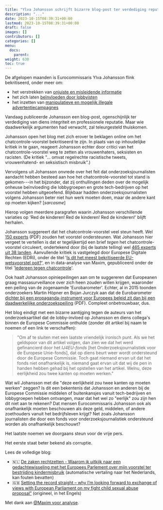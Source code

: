 ```yaml
---
title: "Ylva Johansson schrijft bizarre blog-post ter verdediging reputatie: alleen slogans, geen inhoud"
description: "..."
date: 2023-10-15T08:39:31+00:00
lastmod: 2023-10-15T08:39:31+00:00
draft: false
images: []
contributors: []
categories: []
menu:
  docs:
    parent: 
weight: 630
toc: true
---
```


De afgelopen maanden is Eurocommissaris Ylva Johansson flink bekritiseerd, onder meer om:
- het verstrekken van [onjuiste en misleidende informatie](https://mullvad.net/en/blog/2023/3/28/the-european-commission-does-not-understand-what-is-written-in-its-own-chat-control-bill/)
- het zich laten [beïnvloeden door lobbyisten](https://chatcontrole.nl/nieuws/lobbygroep-thorn-beantwoordt-brief-aan-eu/)
- het inzetten van [manipulatieve en mogelijk illegale advertentiecampagnes](https://chatcontrole.nl/nieuws/eu-commissie-desinformatiecampagne-voor-chatcontrole-ook-in-nederland/)

Vandaag publiceerde Johansson een blog-post, ogenschijnlijk ter verdediging van diens integriteit en professionele reputatie. Maar wie daadwerkelijk argumenten had verwacht, zal teleurgesteld thuiskomen.

Johansson open het blog met zich erover te beklagen online om het chatcontrole-voorstel bekritiseerd te zijn. In plaats van op inhoudelijke kritiek in te gaan, reageert Johansson echter door critici van het chatcontrole-voorstel weg te zetten als vrouwenhaters, seksisten en racisten. (De kritiek "... omvat regelrechte racistische tweets, vrouwenhatend- en seksistisch misbruik".)

Vervolgens uit Johansson onvrede over het feit dat onderzoeksjournalisten aandacht hebben besteed aan hoe het chatcontrole-voorstel tot stand is gekomen---in het bijzonder,  dat zij onthullingen deden over de mogelijk onheuse beïnvloeding die lobbygroepen en grote tech-bedrijven op het voorstel hebben uitgeoefend. Blijkbaar hadden onderzoeksjournalisten volgens Johansson beter niet hun werk moeten doen, maar de andere kant op moeten kijken? [_sarcasme_]

Hierop volgen meerdere paragrafen waarin Johansson verschillende variaties op 'Red de kinderen! Red de kinderen! Red de kinderen!' blijft herhalen.

Johansson suggereert dat het chatcontrole-voorstel veel steun heeft. Wel [150 experts](https://www.docdroid.net/9bOJA4a/csa-letter-with-signatories-9th-september-2023-pdf) (PDF) zouden het voorstel ondersteunen. Wat Johansson hier vergeet te vertellen is dat er tegelijkertijd een brief _tegen_ het chatcontrole-voorstel circuleert, ondertekend door (bij de laatste telling) wel [465 experts uit 38 landen](https://docs.google.com/document/d/13Aeex72MtFBjKhExRTooVMWN9TC-pbH-5LEaAbMF91Y/). Aanvullende kritiek is vastgelegd door Europese Digitale Rechten (EDRi), onder de titel '[Is dit het meest bekritiseerde EU-wetsvoorstel ooit?](https://edri.org/our-work/most-criticised-eu-law-of-all-time/)', en in data-analyse van Maxim, gepubliceerd onder de titel '[Iedereen tegen chatcontrole](https://maxim.tips/against-chatcontrol/)'.

Ook haalt Johansson opiniepeilingen aan om te suggereren dat Europeanen graag massasurveillance over zich heen zouden willen krijgen, waaronder een peiling van de zogenaamde 'Eurobarometer'. Echter, al in 2015 toonden onderzoekers Martin Höpner en Bojan Jurczyk aan dat de Eurobarometer [dichter bij een propaganda-instrument voor Europees beleid zit dan bij een daadwerkelijke onderzoekspeiling](https://www.econstor.eu/bitstream/10419/121867/1/838014135.pdf) (PDF). Compleet onbetrouwbaar, dus.

Het blog eindigt met een bizarre aantijging tegen de auteurs van het onderzoeksartikel dat de lobby-invloed op Johansson en diens collega's binnen de Europese Commissie onthulde (zonder dit artikel bij naam te noemen of een link te verschaffen):

> "Om af te sluiten met een laatste vriendelijk ironisch punt. Als we het geldspoor van dit artikel volgen, dan zien we dat het werd gefinancierd door het _IJ4EU-fonds_ [het Onderzoeksjournalistiek voor de Europese Unie-fonds], dat op diens beurt weer wordt ondersteund door de Europese Commissie. Toch gaat niemand ervan uit dat het fonds niet onafhankelijk is, niemand gaat ervan uit dat wij de pen in handen hebben gehad bij het opstellen van het artikel. Welnu, deze eerlijkheid zou twee kanten op moeten werken."

Wat wil Johansson met die "deze eerlijkheid zou twee kanten op moeten werken" zeggen? Is dit een bekentenis dat Johansson en anderen bij de Europese Commissie middelen of buitenkansjes vanuit tech-bedrijven en lobbygroepen hebben ontvangen, maar dat het wel zo "eerlijk" zou zijn hen dit niet aan te rekenen? Dat mensen Eurocommissaris Johansson ook als onafhankelijk moeten beschouwen als deze geld, middelen, of andere zoethouders vanuit het bedrijfsleven krijgt? Net zoals Johansson journalisten die door een fonds voor onderzoeksjournalistiek ondersteund worden als onafhankelijk beschouwt? 

Het laatste noemen we doorgaans steun voor de vrije pers. 

Het eerste staat beter bekend als corruptie.

Lees de volledige blog:
- 🇳🇱 [De zaken rechtzetten - Waarom ik uitkijk naar een gedachtewisseling met het Europees Parlement over mijn voorstel ter bestrijding kindermisbruik](https://commissioners-ec-europa-eu.translate.goog/news/setting-record-straight-2023-10-15_en?_x_tr_sl=en&_x_tr_tl=nl) (automatische vertaling naar het Nederlands, kan fouten bevatten)
- 🇬🇧 [Setting the record straight – why I’m looking forward to exchange of views with European Parliament on my fight child sexual abuse proposal”](https://edps.europa.eu/data-protection/our-work/publications/events/2023-10-23-edps-seminar-csam-point-no-return_en) (origineel, in het Engels)

Met dank aan [@Maxim voor analyse](https://chaos.social/@maxim/111239768598095153).
